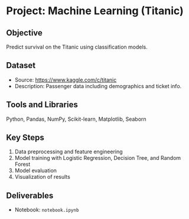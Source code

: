 # Project: Machine Learning (Titanic)

## Objective
Predict survival on the Titanic using classification models.

## Dataset
- Source: https://www.kaggle.com/c/titanic
- Description: Passenger data including demographics and ticket info.

## Tools and Libraries
Python, Pandas, NumPy, Scikit-learn, Matplotlib, Seaborn

## Key Steps
1. Data preprocessing and feature engineering
2. Model training with Logistic Regression, Decision Tree, and Random Forest
3. Model evaluation
4. Visualization of results

## Deliverables
- Notebook: `notebook.ipynb`
